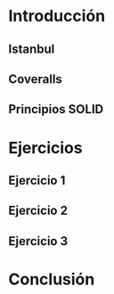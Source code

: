 <br>

# Introducción

## Istanbul
## Coveralls
## Principios SOLID

# Ejercicios
## Ejercicio 1
## Ejercicio 2
## Ejercicio 3

# Conclusión